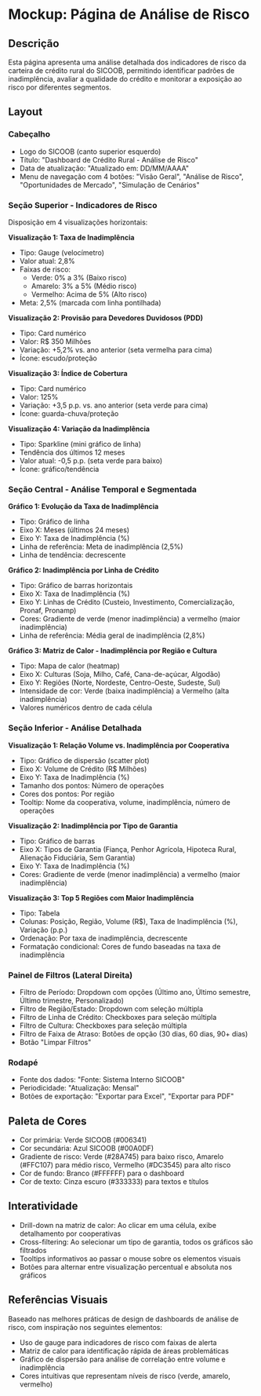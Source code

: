 # Mockup: Página de Análise de Risco

## Descrição
Esta página apresenta uma análise detalhada dos indicadores de risco da carteira de crédito rural do SICOOB, permitindo identificar padrões de inadimplência, avaliar a qualidade do crédito e monitorar a exposição ao risco por diferentes segmentos.

## Layout

### Cabeçalho
- Logo do SICOOB (canto superior esquerdo)
- Título: "Dashboard de Crédito Rural - Análise de Risco"
- Data de atualização: "Atualizado em: DD/MM/AAAA"
- Menu de navegação com 4 botões: "Visão Geral", "Análise de Risco", "Oportunidades de Mercado", "Simulação de Cenários"

### Seção Superior - Indicadores de Risco
Disposição em 4 visualizações horizontais:

**Visualização 1: Taxa de Inadimplência**
- Tipo: Gauge (velocímetro)
- Valor atual: 2,8%
- Faixas de risco:
  - Verde: 0% a 3% (Baixo risco)
  - Amarelo: 3% a 5% (Médio risco)
  - Vermelho: Acima de 5% (Alto risco)
- Meta: 2,5% (marcada com linha pontilhada)

**Visualização 2: Provisão para Devedores Duvidosos (PDD)**
- Tipo: Card numérico
- Valor: R$ 350 Milhões
- Variação: +5,2% vs. ano anterior (seta vermelha para cima)
- Ícone: escudo/proteção

**Visualização 3: Índice de Cobertura**
- Tipo: Card numérico
- Valor: 125%
- Variação: +3,5 p.p. vs. ano anterior (seta verde para cima)
- Ícone: guarda-chuva/proteção

**Visualização 4: Variação da Inadimplência**
- Tipo: Sparkline (mini gráfico de linha)
- Tendência dos últimos 12 meses
- Valor atual: -0,5 p.p. (seta verde para baixo)
- Ícone: gráfico/tendência

### Seção Central - Análise Temporal e Segmentada

**Gráfico 1: Evolução da Taxa de Inadimplência**
- Tipo: Gráfico de linha
- Eixo X: Meses (últimos 24 meses)
- Eixo Y: Taxa de Inadimplência (%)
- Linha de referência: Meta de inadimplência (2,5%)
- Linha de tendência: decrescente

**Gráfico 2: Inadimplência por Linha de Crédito**
- Tipo: Gráfico de barras horizontais
- Eixo X: Taxa de Inadimplência (%)
- Eixo Y: Linhas de Crédito (Custeio, Investimento, Comercialização, Pronaf, Pronamp)
- Cores: Gradiente de verde (menor inadimplência) a vermelho (maior inadimplência)
- Linha de referência: Média geral de inadimplência (2,8%)

**Gráfico 3: Matriz de Calor - Inadimplência por Região e Cultura**
- Tipo: Mapa de calor (heatmap)
- Eixo X: Culturas (Soja, Milho, Café, Cana-de-açúcar, Algodão)
- Eixo Y: Regiões (Norte, Nordeste, Centro-Oeste, Sudeste, Sul)
- Intensidade de cor: Verde (baixa inadimplência) a Vermelho (alta inadimplência)
- Valores numéricos dentro de cada célula

### Seção Inferior - Análise Detalhada

**Visualização 1: Relação Volume vs. Inadimplência por Cooperativa**
- Tipo: Gráfico de dispersão (scatter plot)
- Eixo X: Volume de Crédito (R$ Milhões)
- Eixo Y: Taxa de Inadimplência (%)
- Tamanho dos pontos: Número de operações
- Cores dos pontos: Por região
- Tooltip: Nome da cooperativa, volume, inadimplência, número de operações

**Visualização 2: Inadimplência por Tipo de Garantia**
- Tipo: Gráfico de barras
- Eixo X: Tipos de Garantia (Fiança, Penhor Agrícola, Hipoteca Rural, Alienação Fiduciária, Sem Garantia)
- Eixo Y: Taxa de Inadimplência (%)
- Cores: Gradiente de verde (menor inadimplência) a vermelho (maior inadimplência)

**Visualização 3: Top 5 Regiões com Maior Inadimplência**
- Tipo: Tabela
- Colunas: Posição, Região, Volume (R$), Taxa de Inadimplência (%), Variação (p.p.)
- Ordenação: Por taxa de inadimplência, decrescente
- Formatação condicional: Cores de fundo baseadas na taxa de inadimplência

### Painel de Filtros (Lateral Direita)
- Filtro de Período: Dropdown com opções (Último ano, Último semestre, Último trimestre, Personalizado)
- Filtro de Região/Estado: Dropdown com seleção múltipla
- Filtro de Linha de Crédito: Checkboxes para seleção múltipla
- Filtro de Cultura: Checkboxes para seleção múltipla
- Filtro de Faixa de Atraso: Botões de opção (30 dias, 60 dias, 90+ dias)
- Botão "Limpar Filtros"

### Rodapé
- Fonte dos dados: "Fonte: Sistema Interno SICOOB"
- Periodicidade: "Atualização: Mensal"
- Botões de exportação: "Exportar para Excel", "Exportar para PDF"

## Paleta de Cores
- Cor primária: Verde SICOOB (#006341)
- Cor secundária: Azul SICOOB (#00A0DF)
- Gradiente de risco: Verde (#28A745) para baixo risco, Amarelo (#FFC107) para médio risco, Vermelho (#DC3545) para alto risco
- Cor de fundo: Branco (#FFFFFF) para o dashboard
- Cor de texto: Cinza escuro (#333333) para textos e títulos

## Interatividade
- Drill-down na matriz de calor: Ao clicar em uma célula, exibe detalhamento por cooperativas
- Cross-filtering: Ao selecionar um tipo de garantia, todos os gráficos são filtrados
- Tooltips informativos ao passar o mouse sobre os elementos visuais
- Botões para alternar entre visualização percentual e absoluta nos gráficos

## Referências Visuais
Baseado nas melhores práticas de design de dashboards de análise de risco, com inspiração nos seguintes elementos:
- Uso de gauge para indicadores de risco com faixas de alerta
- Matriz de calor para identificação rápida de áreas problemáticas
- Gráfico de dispersão para análise de correlação entre volume e inadimplência
- Cores intuitivas que representam níveis de risco (verde, amarelo, vermelho)

